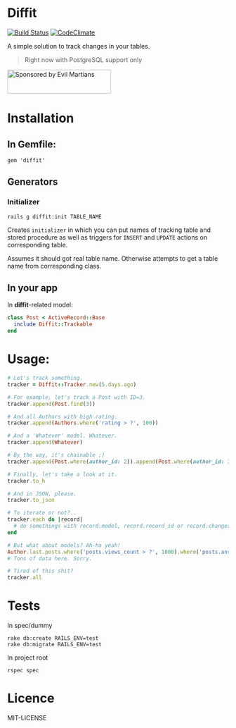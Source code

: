 # Diffit

[![Build Status](https://travis-ci.org/gazay/diffit.svg)](http://travis-ci.org/gazay/diffit) [![CodeClimate](https://codeclimate.com/github/gazay/diffit/badges/gpa.svg)](https://codeclimate.com/github/gazay/diffit)

A simple solution to track changes in your tables.

> Right now with PostgreSQL support only

<a href="https://evilmartians.com/?utm_source=gon">
<img src="https://evilmartians.com/badges/sponsored-by-evil-martians.svg" alt="Sponsored by Evil Martians" width="236" height="54">
</a>

# Installation

## In Gemfile:

    gem 'diffit'

## Generators

### Initializer

    rails g diffit:init TABLE_NAME

Creates `initializer` in which you can put names of tracking table and stored procedure as well as triggers for `INSERT` and `UPDATE` actions on corresponding table.

Assumes it should got real table name. Otherwise attempts to get a table name from corresponding class.

## In your app

In **diffit**-related model:

```ruby
class Post < ActiveRecord::Base
  include Diffit::Trackable
end
```

# Usage:

```ruby
# Let's track something.
tracker = Diffit::Tracker.new(5.days.ago)

# For example, let's track a Post with ID=3.
tracker.append(Post.find(3))

# And all Authors with high rating.
tracker.append(Authors.where('rating > ?', 100))

# And a 'Whatever' model. Whatever.
tracker.append(Whatever)

# By the way, it's chainable ;)
tracker.append(Post.where(author_id: 2)).append(Post.where(author_id: 3))

# Finally, let's take a look at it.
tracker.to_h

# And in JSON, please.
tracker.to_json

# To iterate or not?..
tracker.each do |record|
  # do somethings with record.model, record.record_id or record.changes
end

# But what about models? Ah-ha yeah!
Author.last.posts.where('posts.views_count > ?', 1000).where('posts.answers_count > 20').where(subject_id: 42).actual.changes_since(1.week.ago)
# Tons of data here. Sorry.

# Tired of this shit?
tracker.all
```

# Tests

In spec/dummy

    rake db:create RAILS_ENV=test
    rake db:migrate RAILS_ENV=test

In project root

    rspec spec

# Licence

MIT-LICENSE
